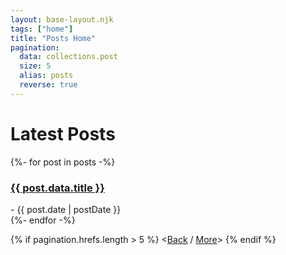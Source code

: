 ```yaml
---
layout: base-layout.njk
tags: ["home"]
title: "Posts Home"
pagination:
  data: collections.post
  size: 5
  alias: posts
  reverse: true
---
```


<h1>Latest Posts</h1>

{%- for post in posts -%}

<article>
<h3><a href="{{ post.url | url}}">{{ post.data.title }}</a></h3> - {{ post.date | postDate }}
</article>
{%- endfor -%}

{% if pagination.hrefs.length > 5 %}
<<a href="{{pagination.href.previous}}">Back</a> /
<a href="{{pagination.href.next}}">More</a>>
{% endif %}
